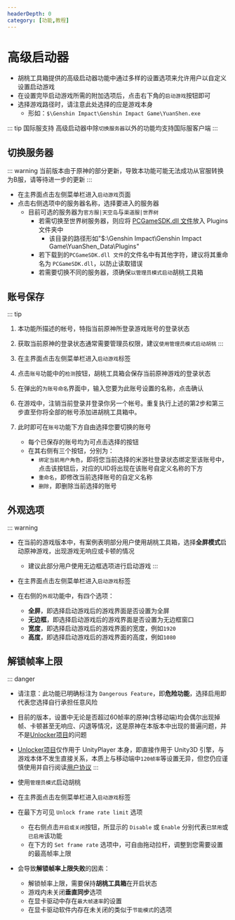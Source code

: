 ```yaml
---
headerDepth: 0
category: [功能,教程]
---
```


# 高级启动器

- 胡桃工具箱提供的高级启动器功能中通过多样的设置选项来允许用户以自定义设置启动游戏
- 在设置完毕启动游戏所需的附加选项后，点击右下角的`启动游戏`按钮即可
- 选择游戏路径时，请注意此处选择的应是游戏本身
    - 形如：`$\Genshin Impact\Genshin Impact Game\YuanShen.exe`

::: tip 国际服支持
高级启动器中除`切换服务器`以外的功能均支持国际服客户端
:::

## 切换服务器  
      
::: warning
当前版本由于原神的部分更新，导致本功能可能无法成功从官服转换为B服，请等待进一步的更新
:::   
    
- 在主界面点击左侧菜单栏进入`启动游戏`页面
- 点击右侧选项中的服务器名称，选择要进入的服务器
    - 目前可选的服务器为`官方服|天空岛`与`渠道服|世界树`
        - 若需切换至世界树服务器，则应将 [PCGameSDK.dll 文件](https://cloud.06dn.com/api/v3/file/source/179514/PCGameSDK.dll?sign=dbF4NoPqrSemUlbugtU71iYk1IZaW7JHQK9TbHMBTNg%3D%3A0)放入 Plugins 文件夹中
            - 该目录的路径形如"$:\Genshin Impact\Genshin Impact Game\YuanShen_Data\Plugins"
        - 若下载到的`PCGameSDK.dll 文件`的文件名中有其他字符，建议将其重命名为 `PCGameSDK.dll`，以防止读取错误
        - 若需要切换不同的服务器，须确保`以管理员模式启动`胡桃工具箱

## 账号保存
::: tip
1. 本功能所描述的帐号，特指当前原神所登录游戏账号的登录状态
2. 获取当前原神的登录状态通常需要管理员权限，建议`使用管理员模式启动胡桃`
:::


1. 在主界面点击左侧菜单栏进入`启动游戏`标签
2. 点击`账号`功能中的`检测`按钮，胡桃工具箱会保存当前原神游戏的登录状态
3. 在弹出的`为账号命名`界面中，输入您要为此账号设置的名称，点击确认
4. 在游戏中，注销当前登录并登录你另一个帐号。重复执行上述的第2步和第三步直至你将全部的帐号添加进胡桃工具箱中。
5. 此时即可在`账号`功能下方自由选择您要切换的账号
    - 每个已保存的账号均为可点击选择的按钮
    - 在其右侧有三个按钮，分别为：
        - `绑定当前用户角色`，即将您当前选择的米游社登录状态绑定至该账号中，点击该按钮后，对应的UID将出现在该账号自定义名称的下方
        - `重命名`，即修改当前选择账号的自定义名称
        - `删除`，即删除当前选择的账号

## 外观选项  
     
::: warning
- 在当前的游戏版本中，有案例表明部分用户使用胡桃工具箱，选择**全屏模式**启动原神游戏，出现游戏无响应或卡顿的情况
  - 建议此部分用户使用无边框选项进行启动游戏
  :::  
   
- 在主界面点击左侧菜单栏进入`启动游戏`标签
- 在右侧的`外观`功能中，有四个选项：
    - **全屏**，即选择启动游戏后的游戏界面是否设置为全屏
    - **无边框**，即选择启动游戏后的游戏界面是否设置为无边框窗口
    - **宽度**，即选择启动游戏后的游戏界面的宽度，例如`1920`
    - **高度**，即选择启动游戏后的游戏界面的高度，例如`1080`
    
## 解锁帧率上限

::: danger
- 请注意：此功能已明确标注为 `Dangerous Feature`，即**危险功能**，选择启用即代表您选择自行承担任意风险   
- 目前的版本，设置中无论是否超过60帧率的原神(含移动端)均会偶尔出现掉帧、卡顿甚至无响应、闪退等情况，这是原神在本版本中出现的普遍问题，并不是[Unlocker项目](https://github.com/DGP-Studio/Unlocker)的问题   
- [Unlocker项目](https://github.com/DGP-Studio/Unlocker)仅作用于 UnityPlayer 本身，即直接作用于 Unity3D 引擎，与游戏本体不发生直接关系，本质上与移动端中`120帧率`等设置无异，但您仍应谨慎使用并自行阅读[用户协议](https://docs.qq.com/doc/p/223a4e1f7241891e1208476a11927397549e9ea8)
:::  
          
- 使用`管理员模式`启动胡桃
- 在主界面点击左侧菜单栏进入`启动游戏`标签
- 在最下方可见 `Unlock frame rate limit` 选项
    - 在右侧点击`开启或关闭`按钮，所显示的 `Disable` 或 `Enable` 分别代表`已禁用`或`已启用`该功能
    - 在下方的 `Set frame rate` 选项中，可自由拖动拉杆，调整到您需要设置的最高帧率上限  
             
- 会导致**解锁帧率上限失败**的因素：
    - 解锁帧率上限，需要保持**胡桃工具箱**在开启状态
    - 游戏内未关闭**垂直同步**选项
    - 在显卡驱动中存在`最大帧速率`的设置
    - 在显卡驱动软件内存在未关闭的类似于`节能模式`的选项  
                   
